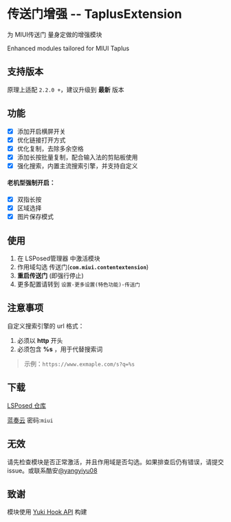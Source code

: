 # 传送门增强 -- TaplusExtension

为 MIUI传送门 量身定做的增强模块

Enhanced modules tailored for MIUI Taplus

## 支持版本

原理上适配 `2.2.0 +`，建议升级到 **最新** 版本

## 功能

* [x] 添加开启横屏开关
* [x] 优化链接打开方式
* [x] 优化复制，去除多余空格
* [x] 添加长按批量复制，配合输入法的剪贴板使用
* [x] 强化搜索，内置主流搜索引擎，并支持自定义

#### 老机型强制开启：

* [x] 双指长按
* [x] 区域选择
* [x] 图片保存模式

## 使用

1. 在 LSPosed管理器 中激活模块
2. 作用域勾选 传送门(**`com.miui.contentextension`**)
3. **重启传送门** (即强行停止)
4. 更多配置请转到 `设置-更多设置(特色功能)-传送门`

## 注意事项

自定义搜索引擎的 url 格式：

1. 必须以 **http** 开头
2. 必须包含 **%s** ，用于代替搜索词

> 示例：`https://www.exmaple.com/s?q=%s`

## 下载

[LSPosed 仓库](https://github.com/Xposed-Modules-Repo/io.github.yangyiyu08.taplusext/releases)

[蓝奏云](https://qyma.lanzout.com/b051gtd3i) 密码:`miui`

## 无效

请先检查模块是否正常激活，并且作用域是否勾选。如果排查后仍有错误，请提交issue。或联系酷安[@yangyiyu08](http://www.coolapk.com/u/1188320)

## 致谢

模块使用 [Yuki Hook API](https://github.com/fankes/YukiHookAPI) 构建
